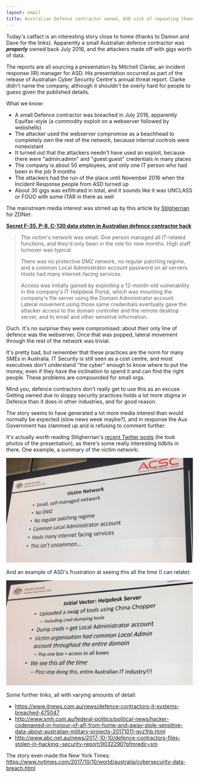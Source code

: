 ```yaml
---
layout: email
title: Australian Defence contractor owned, ASD sick of repeating themselves
---
```


Today's catfact is an interesting story close to home (thanks to Damon and Dave for the links). Apparently a small Australian defence contractor was _**properly**_ owned back July 2016, and the attackers made off with gigs worth of data.

The reports are all sourcing a presentation by Mitchell Clarke, an incident response (IR) manager for ASD. His presentation occurred as part of the release of Australian Cyber Security Centre's annual threat report. Clarke didn't name the company, although it shouldn't be overly hard for people to guess given the published details.

What we know:
* A small Defence contractor was breached in July 2016, apparently Equifax-style (a commodity exploit on a webserver followed by webshells)
* The attacker used the webserver compromise as a beachhead to completely own the rest of the network, because internal controls were nonexistant
* It turned out that the attackers needn't have used an exploit, because there were "admin:admin" and "guest:guest" credentials in many places
* The company is about 50 employees, and only one IT person who had been in the job 9 months
* The attackers had the run of the place until November 2016 when the Incident Response people from ASD turned up
* About 30 gigs was exfiltrated in total, and it sounds like it was UNCLASS or FOUO with some ITAR in there as well

The mainstream media interest was stirred up by this article by [Stilgherrian](https://twitter.com/stilgherrian) for ZDNet:

[**Secret F-35, P-8, C-130 data stolen in Australian defence contractor hack**](http://www.zdnet.com/article/secret-f-35-p-8-c-130-data-stolen-in-australian-defence-contractor-hack/)

>The victim's network was small. One person managed all IT-related functions, and they'd only been in the role for nine months. High staff turnover was typical.
>
>There was no protective DMZ network, no regular patching regime, and a common Local Administrator account password on all servers. Hosts had many internet-facing services.
>
>Access was initially gained by exploiting a 12-month-old vulnerability in the company's IT Helpdesk Portal, which was mounting the company's file server using the Domain Administrator account. Lateral movement using those same credentials eventually gave the attacker access to the domain controller and the remote desktop server, and to email and other sensitive information.

Ouch. It's no surprise they were compromised: about their only line of defence was the webserver. Once that was popped, lateral movement through the rest of the network was trivial.

It's pretty bad, but remember that these practices are the norm for many SMEs in Australia. IT Security is still seen as a cost centre, and most executives don't understand "the cyber" enough to know where to put the money, even if they have the inclination to spend it and can find the right people. These problems are compounded for small orgs.

Mind you, defence contractors don't really get to use this as an excuse. Getting owned due to sloppy security practices holds a lot more stigma in Defence than it does in other industries, and for good reason.

The story seems to have generated a lot more media interest than would normally be expected (slow news week maybe?), and in response the Aus Government has clammed up and is refusing to comment further.

It's actually worth reading Stilgherrian's [recent Twitter posts](https://twitter.com/stilgherrian/status/917907205717770240) (he took photos of the presentation), as there's some really interesting tidbits in there. One example, a summary of the victim network:

![Victim network summary slide](../images/stilgherrian-aus-defence-contractor-owned-1.jpg)

And an example of ASD's frustration at seeing this all the time (I can relate):

![Victim patient zero slide](../images/stilgherrian-aus-defence-contractor-owned-2.jpg)

Some further links, all with varying amounts of detail:
* https://www.itnews.com.au/news/defence-contractors-it-systems-breached-475047
* http://www.smh.com.au/federal-politics/political-news/hacker-codenamed-in-honour-of-alf-from-home-and-away-stole-sensitive-data-about-australian-military-projects-20171011-gyz1hb.html
* http://www.abc.net.au/news/2017-10-10/defence-contractors-files-stolen-in-hacking:-security-report/9032290?pfmredir=sm

The story even made the New York Times: https://www.nytimes.com/2017/10/10/world/australia/cybersecurity-data-breach.html